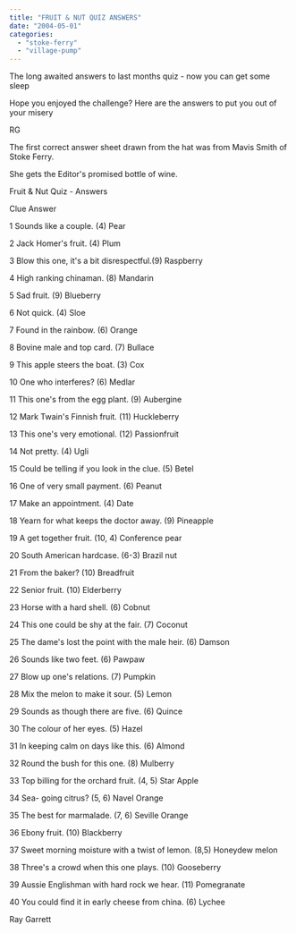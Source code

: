 ```yaml
---
title: "FRUIT & NUT QUIZ ANSWERS"
date: "2004-05-01"
categories: 
  - "stoke-ferry"
  - "village-pump"
---
```


The long awaited answers to last months quiz - now you can get some sleep

Hope you enjoyed the challenge? Here are the answers to put you out of your misery

RG

The first correct answer sheet drawn from the hat was from Mavis Smith of Stoke Ferry.

She gets the Editor's promised bottle of wine.

Fruit & Nut Quiz - Answers

Clue Answer

1 Sounds like a couple. (4) Pear

2 Jack Homer's fruit. (4) Plum

3 Blow this one, it's a bit disrespectful.(9) Raspberry

4 High ranking chinaman. (8) Mandarin

5 Sad fruit. (9) Blueberry

6 Not quick. (4) Sloe

7 Found in the rainbow. (6) Orange

8 Bovine male and top card. (7) Bullace

9 This apple steers the boat. (3) Cox

10 One who interferes? (6) Medlar

11 This one's from the egg plant. (9) Aubergine

12 Mark Twain's Finnish fruit. (11) Huckleberry

13 This one's very emotional. (12) Passionfruit

14 Not pretty. (4) Ugli

15 Could be telling if you look in the clue. (5) Betel

16 One of very small payment. (6) Peanut

17 Make an appointment. (4) Date

18 Yearn for what keeps the doctor away. (9) Pineapple

19 A get together fruit. (10, 4) Conference pear

20 South American hardcase. (6-3) Brazil nut

21 From the baker? (10) Breadfruit

22 Senior fruit. (10) Elderberry

23 Horse with a hard shell. (6) Cobnut

24 This one could be shy at the fair. (7) Coconut

25 The dame's lost the point with the male heir. (6) Damson

26 Sounds like two feet. (6) Pawpaw

27 Blow up one's relations. (7) Pumpkin

28 Mix the melon to make it sour. (5) Lemon

29 Sounds as though there are five. (6) Quince

30 The colour of her eyes. (5) Hazel

31 In keeping calm on days like this. (6) Almond

32 Round the bush for this one. (8) Mulberry

33 Top billing for the orchard fruit. (4, 5) Star Apple

34 Sea- going citrus? (5, 6) Navel Orange

35 The best for marmalade. (7, 6) Seville Orange

36 Ebony fruit. (10) Blackberry

37 Sweet morning moisture with a twist of lemon. (8,5) Honeydew melon

38 Three's a crowd when this one plays. (10) Gooseberry

39 Aussie Englishman with hard rock we hear. (11) Pomegranate

40 You could find it in early cheese from china. (6) Lychee

Ray Garrett
